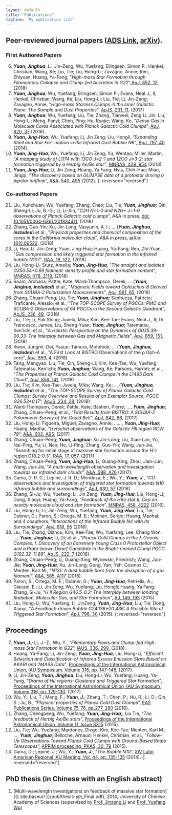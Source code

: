 ```yaml
---
layout: default
title: "Publications"
tagline: "My publication list"
---
```


## Peer-reviewed journal papers ([ADS Link](http://adsabs.harvard.edu/cgi-bin/nph-abs_connect?library&libname=Jinghua+Yuan&libid=4f88e404d4), [arXiv](http://arxiv.org/find/all/1/OR+au:+Yuan_Jinghua+au:+Yuan_Jing_Hua/0/1/0/all/0/1)). 

### First Authored Papers
6. ***Yuan, Jinghua***; Li, Jin-Zeng; Wu, Yuefang; Ellingsen, Simon P.; Henkel, Christian; Wang, Ke; Liu, Tie; Liu, Hong-Li; Zavagno, Annie; Ren, Zhiyuan; Huang, Ya-Fang, "*High-mass Star Formation through Filamentary Collapse and Clump-fed Accretion in G22*",[ApJ, 852, 12](http://adsabs.harvard.edu/abs/2018ApJ...852...12Y), (2018)
5. ***Yuan, Jinghua***; Wu, Yuefang; Ellingsen, Simon P.; Evans, Neal J., II; Henkel, Christian; Wang, Ke; Liu, Hong-Li; Liu, Tie; Li, Jin-Zeng; Zavagno, Annie, "*High-mass Starless Clumps in the Inner Galactic Plane: The Sample and Dust Properties*", [ApJS, 231, 11](http://adsabs.harvard.edu/abs/2017ApJS..231...11Y), (2017)
4. ***Yuan, Jinghua***; Wu, Yuefang; Liu, Tie; Zhang, Tianwei; Zeng Li, Jin; Liu, Hong-Li; Meng, Fanyi; Chen, Ping; Hu, Runjie; Wang, Ke, “*Dense Gas in Molecular Cores Associated with Planck Galactic Cold Clumps*”, [ApJ, 820, 37](http://adsabs.harvard.edu/abs/2016ApJ...820...37Y) (2016).
3. ***Yuan, Jing-Hua***; Wu, Yuefang; Li, Jin Zeng; Liu, Hongli, “*Expanding Shell and Star For- mation in the Infrared Dust Bubble N6*”, [ApJ, 797, 40](http://adsabs.harvard.edu/abs/2014ApJ...797...40Y) (2014).
2. ***Yuan, Jing-Hua***; Wu, Yuefang; Li, Jin Zeng; Yu, Wentao; Miller, Martin, “*A mapping study of L1174 with 13CO J=2-1 and 12CO J=3-2: star formation triggered by a Herbig Ae/Be star”*, [MNRAS, 429, 954](http://adsabs.harvard.edu/abs/2013MNRAS.429..954Y) (2013).
1. ***Yuan, Jing-Hua***; Li, Jin Zeng; Huang, Ya Fang; Hsia, Chih-Hao; Miao, Jingqi, “*The discovery based on GLIMPSE data of a protostar driving a bipolar outflow*”, [A&A, 540, A95](http://adsabs.harvard.edu/abs/2012A%26A...540A..95) (2012). 
{: reversed="reversed"}

### Co-authored Papers

21. Liu, Xunchuan; Wu, Yuefang; Zhang, Chao; Liu, Tie; ***Yuan, Jinghua;*** Qin, Sheng-Li; Ju, B.-G.; Li, Li-Xin, “*C2H N=1-0 and N2H+ J=1-0 observations of Planck Galactic cold clumps*”, A&A in press, [doi: 10.1051/0004-6361/201834411](https://doi.org/10.1051/0004-6361/201834411), (2018)
20. Zhang, Guo-Yin; Xu, Jin-Long; Vasyunin, A. I.; ... (***Yuan, Jinghua, included***) et al., "*Physical properties and chemical composition of the cores in the California molecular cloud*", A&A in press, [arXiv: 1810.09522](http://adsabs.harvard.edu/cgi-bin/nph-data_query?bibcode=2018arXiv181009522Z&db_key=PRE&link_type=ABSTRACT), (2018)
19. Li, Hao; Li, Jin-Zeng; Yuan, Jing-Hua; Huang, Ya-Fang; Ren, Zhi-Yuan, "*Gas compression and likely triggered star formation in the infrared bubble N107*", [RAA, 18, 122](http://adsabs.harvard.edu/cgi-bin/nph-data_query?bibcode=2018RAA....18..122L&db_key=AST&link_type=ABSTRACT), (2018)
18. Liu, Hong-Li; Stutz, Amelia; ***Yuan, Jing-Hua***, "*The straight and isolated G350.54+0.69 filament: density profile and star formation content*", [MNRAS, 478, 2119](http://adsabs.harvard.edu/cgi-bin/nph-data_query?bibcode=2018MNRAS.478.2119L&db_key=AST&link_type=ABSTRACT), (2018)
17. Soam, Archana; Pattle, Kate; Ward-Thompson, Derek; ... (***Yuan, Jinghua, included***) et al., "*Magnetic Fields toward Ophiuchus-B Derived from SCUBA-2 Polarization Measurements*", [ApJ, 861, 65](http://adsabs.harvard.edu/cgi-bin/nph-data_query?bibcode=2018ApJ...861...65S&db_key=AST&link_type=ABSTRACT), (2018)
16. Zhang, Chuan-Peng; Liu, Tie; ***Yuan, Jinghua;*** Sanhueza, Patricio; Traficante, Alessio; et al., "*The TOP-SCOPE Survey of PGCCs: PMO and SCUBA-2 Observations of 64 PGCCs in the Second Galactic Quadrant*", [ApJS, 236, 49](http://adsabs.harvard.edu/cgi-bin/nph-data_query?bibcode=2018ApJS..236...49Z&db_key=AST&link_type=ABSTRACT), (2018)
15. Liu, Tie; Li, Pak Shing; Juvela, Mika; Kim, Kee-Tae; Evans, Neal J., II; Di Francesco, James; Liu, Sheng-Yuan; ***Yuan, Jinghua;*** Tatematsu, Ken'ichi; et al., "*A Holistic Perspective on the Dynamics of G035.39-00.33: The Interplay between Gas and Magnetic Fields*", [ApJ, 859, 151](http://adsabs.harvard.edu/cgi-bin/nph-data_query?bibcode=2018ApJ...859..151L&db_key=AST&link_type=ABSTRACT), (2018)
14. Kwon, Jungmi; Doi, Yasuo; Tamura, Motohide; ... (***Yuan, Jinghua, included***) et al., "A First Look at BISTRO Observations of the ρ Oph-A core", [ApJ, 859, 4](http://adsabs.harvard.edu/cgi-bin/nph-data_query?bibcode=2018ApJ...859....4K&db_key=AST&link_type=ABSTRACT), (2018)
13. Tang, Mengyao; Liu, Tie; Qin, Sheng-Li; Kim, Kee-Tae; Wu, Yuefang; Tatematsu, Ken'ichi; ***Yuan, Jinghua;*** Wang, Ke; Parsons, Harriet; et al., "*The Properties of Planck Galactic Cold Clumps in the L1495 Dark Cloud*", [ApJ, 856, 141](http://adsabs.harvard.edu/cgi-bin/nph-data_query?bibcode=2018ApJ...856..141T&db_key=AST&link_type=ABSTRACT), (2018)
12. Liu, Tie; Kim, Kee-Tae; Juvela, Mika; Wang, Ke; ... (***Yuan, Jinghua, included***) et al., "*The TOP-SCOPE Survey of Planck Galactic Cold Clumps: Survey Overview and Results of an Exemplar Source, PGCC G26.53+0.17*", [ApJS, 234, 28](http://adsabs.harvard.edu/cgi-bin/nph-data_query?bibcode=2018ApJS..234...28L&db_key=AST&link_type=ABSTRACT), (2018)
11. Ward-Thompson, Derek; Pattle, Kate; Bastien, Pierre; ..., ***Yuan, Jinghua***; Zhang, Chuan-Peng; et al., "*First Results from BISTRO: A SCUBA-2 Polarimeter Survey of the Gould Belt*", [ApJ, 842, 66](http://adsabs.harvard.edu/abs/2017ApJ...842...66W), (2017)
10. Liu, Hong-Li; Figueira, Miguel; Zavagno, Annie; ......,  ***Yuan, Jing-Hua***; Huang, Maohai, "*Herschel observations of the Galactic HII region RCW 79*", [A&A, 602, A95](http://adsabs.harvard.edu/abs/2017A%26A...602A..95L), (2017)
9. Zhang, Chuan-Peng; ***Yuan, Jinghua***; Xu Jin-Long; Liu, Xiao-Lan; Yu, Nai-Ping, Yu; Li, Nan; He, Li-Ping; Zhang, Guo-Yin; Wang, Jun-Jie, "Searching for initial stage of massive star formation around the H II region G18.2-0.3", [RAA, 17, 057](http://adsabs.harvard.edu/abs/2017RAA....17..057Z), (2017)
8. Zhang, Chuan-Peng; ***Yuan, Jing-Hua***; Li, Guang-Xing; Zhou, Jian-Jun; Wang, Jun-Jie, “*A multi-wavelength observation and investigation towards six infrared dark clouds*”, [A&A, 598, A76](http://adsabs.harvard.edu/abs/2017A%26A...598A..76Z) (2017).
7. Gama, D. R. G.; Lepine, J. R. D.; Mendoza, E.; Wu, Y.; ***Yuan, J.***, “*CO observations and investigation of triggered star formation towards N10 infrared bubble and surroundings*”, [ApJ, 830, 57](http://adsabs.harvard.edu/abs/2016ApJ...830...57G) (2016).
6. Zhang, Si-Ju; Wu, Yuefang; Li, Jin Zeng; ***Yuan, Jing-Hua***; Liu, Hong-Li; Dong, Xiaoyi; Huang, Ya-Fang, “*Feedback of the HBe star IL Cep on nearby molecular cloud and star formation*”, [MNRAS, 458, 4222](http://adsabs.harvard.edu/abs/2016MNRAS.458.4222Z) (2016).
5. Liu, Hong-Li; Li, Jin-Zeng; Wu, Yuefang; ***Yuan, Jing-Hua***; Liu, Tie; Dubner, G.; Paron, S.; Ortega, M. E.; Molinari, Sergio; Huang, Maohai; and 4 coauthors, “*Interactions of the Infrared Bubble N4 with Its Surroundings*”, [ApJ, 818, 95](http://adsabs.harvard.edu/abs/2016ApJ...818...95L) (2016).
4. Liu, Tie; Zhang, Qizhou; Kim, Kee-Tae; Wu, Yuefang; Lee, Chang Won; ...; ***Yuan, Jinghua***; Li, Di; et al., “*Planck Cold Clumps in the λ Orionis Complex. I. Discovery of an Extremely Young Class 0 Protostellar Object and a Proto-brown Dwarf Candidate in the Bright-rimmed Clump PGCC G192.32-11.88*”, [ApJS, 222, 7](http://adsabs.harvard.edu/abs/2016ApJS..222....7L) (2016).
3. Zhang, Chuan-Peng; Li, Guang-Xing; Wyrowski, Friedrich; Wang, Jun-Jie; ***Yuan, Jing-Hua***; Xu, Jin-Long; Gong, Yan; Yeh, Cosmos C.; Menten, Karl M., “*N131: A dust bubble born from the disruption of a gas filament*”, [A&A, 585, A117](http://adsabs.harvard.edu/abs/2016A%26A...585A.117Z) (2016).
2. Paron, S.; Ortega, M. E.; Dubner, G.; ***Yuan, Jing-Hua***; Petriella, A.; Giacani, E.; Li, Jin Zeng; Wu, Yuefang; Liu, Hongli; Huang, Ya Fang; Zhang, Si-Ju, “*H II Region G46.5-0.2: The Interplay between Ionizing Radiation, Molecular Gas, and Star Formation*”, [AJ, 149, 193](http://adsabs.harvard.edu/abs/2015AJ....149..193P)
(2015).
1. Liu, Hong-Li; Wu, Yuefang; Li, JinZeng; ***Yuan, Jing-Hua***; Liu, Tie; Dong, Xiaoyi, “*A Feedback-driven Bubble G24.136+00.436: A Possible Site of Triggered Star Formation*”, [ApJ, 798, 30](http://adsabs.harvard.edu/abs/2015ApJ...798...30L) (2015).
{: reversed="reversed"}


## Proceedings 

7. ***Yuan, J.;*** Li, J.-Z.; Wu, Y., “*Filamentary Flows and Clump-fed High-mass Star Formation in G22*”, [IAUS, 336, 299](http://adsabs.harvard.edu/abs/2018IAUS..336..299Y), (2018).
6. Huang, Ya-Fang; Li, Jin-Zeng; ***Yuan, Jing-Hua***; Liu, Hong-Li, "*Efficient Selection and Classification of Infrared Excess Emission Stars Based on AKARI and 2MASS Data*", [Proceedings of the International Astronomical Union, IAU Symposium, Volume 316, pp. 147-148](http://adsabs.harvard.edu/abs/2017IAUS..316..147H), (2017).
5. Li, Jin-Zeng; ***Yuan, Jinghua***; Liu, Hong-Li; Wu, Yuefang; Huang, Ya-Fang, "*Drama of HII regions: Clustered and Triggered Star Formation*", [Proceedings of the International Astronomical Union, IAU Symposium, Volume 316, pp. 129-130](http://adsabs.harvard.edu/abs/2017IAUS..316..129L), (2017).
4. Wu, Y.; Liu, T.; Meng, F.; ***Yuan, J.***; Zhang, T.; Chen, P.; Hu, R.; Li, D.; Qin, S.; Ju, B., “*Physical properties of Planck Cold Dust Clumps*”, [EAS Publications Series, Volume 75-76, pp.277-280](http://adsabs.harvard.edu/abs/2016EAS....75..277W) (2016).
3. Zhang, Chengpeng; Wu, Yuefang; ***Yuan, Jing-Hua***,; Liu Tie, “*The feedback of Herbig Ae/Be
stars*”, [Proceedings of the International Astronomical Union, Volume 11, Issue S315](https://doi.org/10.1017/S1743921316007730) (2015).
2. Liu, Tie; Wu, Yuefang; Mardones, Diego; Kim, Kee-Tae; Menten, Karl M.; ...; ***Yuan, Jinghua***; Belloche, Arnaud; Henkel, Christian; et al., “*Follow-Up Observations Toward Planck Cold Clumps with Ground-Based Radio Telescopes*”, [APRIM proceeding, PKAS, 30, 79](http://adsabs.harvard.edu/abs/2015PKAS...30...79L) (2015).
1. Gama, D.; Lepine, J.; Wu, Y.; ***Yuan, J.***, “*The Bubble N10*”, [XIV Latin American Regional IAU Meeting, Vol. 44, pp. 135-135](http://adsabs.harvard.edu/abs/2014RMxAC..44..135G) (2014).
{: reversed="reversed"}

## PhD thesis (in Chinese with an English abstract)

1. [Multi-wavelength investigations on feedback of massive star formation]({{ site.baseurl }}/pub/thesis-yjh_Final.pdf), 2014, University of Chinese Academy of Sciences (supervised by [Prof. Jinzeng Li](http://people.ucas.ac.cn/~ljz?language=en) and [Prof. Yuefang Wu](http://www.ifa.hawaii.edu/~reipurth/newsletter/newsletter254.pdf))

